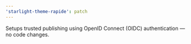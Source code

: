 ```yaml
---
'starlight-theme-rapide': patch
---
```


Setups trusted publishing using OpenID Connect (OIDC) authentication — no code changes.
